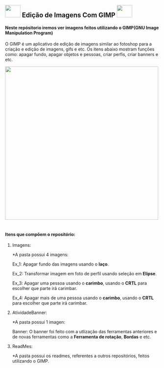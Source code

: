 ## <img width="50px" height="40px"  src="https://upload.wikimedia.org/wikipedia/commons/4/45/The_GIMP_icon_-_gnome.svg" /> Edição de Imagens Com GIMP <img width="50px" height="40px" src="https://upload.wikimedia.org/wikipedia/commons/4/45/The_GIMP_icon_-_gnome.svg" /> ##

#### Neste repósitorio iremos ver imagens feitos utilizando o GIMP(GNU Image Manipulation Program) ####
O GIMP é um aplicativo de edição de imagens similar ao fotoshop para a criação e edição de imagens, gifs e etc.
Os itens abaixo mostram funções como: apagar fundo, apagar objetos e pessoas, criar perfis, criar banners e etc.



<img allign="center" width="500px" src="https://www.proglobalbusinesssolutions.com/wp-content/uploads/2018/06/animate-logos-bg.gif" />
 
#
 

#### Itens que compõem o repositório:

1. Imagens:
 
   *A pasta possui 4 imagens:
   
      Ex_1: Apagar fundo das imagens usando o **laço**.
   
      Ex_2: Transformar imagem em foto de perfil usando seleção em **Elipse**.
   
      Ex_3: Apagar uma pessoa usando o **carimbo**, usando o **CRTL** para escolher que parte irá carimbar.
   
      Ex_4: Apagar mais de uma pessoa usando o **carimbo**, usando o **CRTL** para escolher que parte irá carimbar.
    
2. AtividadeBanner:

   *A pasta possui 1 imagen:
   
      Banner: O banner foi feito com a utlização das ferramentas anteriores e de novas ferramentas como a **Ferramenta de rotação**, **Bordas** e etc.



3. ReadMes:

   *A pasta possui os readmes, referentes a outros repositórios, feitos utilizando o GIMP.
  
